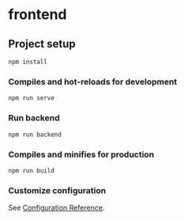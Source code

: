 # frontend

## Project setup
```
npm install
```

### Compiles and hot-reloads for development
```
npm run serve
```

### Run backend
```
npm run backend
```

### Compiles and minifies for production
```
npm run build
```

### Customize configuration
See [Configuration Reference](https://cli.vuejs.org/config/).
